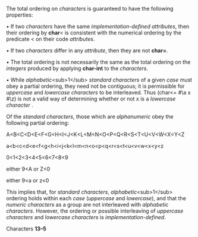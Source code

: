  

The total ordering on *characters* is guaranteed to have the following properties: 

*•* If two *characters* have the same *implementation-defined attributes*, then their ordering by **char**\< is consistent with the numerical ordering by the predicate \< on their code *attributes*. 

*•* If two *characters* differ in any *attribute*, then they are not **char=**. 

*•* The total ordering is not necessarily the same as the total ordering on the *integers* produced by applying **char-int** to the *characters*. 

*•* While *alphabetic*\<sub\>1\</sub\> *standard characters* of a given *case* must obey a partial ordering, they need not be contiguous; it is permissible for *uppercase* and *lowercase characters* to be interleaved. Thus (char\<= #\a x #\z) is not a valid way of determining whether or not x is a *lowercase character* . 

Of the *standard characters*, those which are *alphanumeric* obey the following partial ordering: 

A\<B\<C\<D\<E\<F\<G\<H\<I\<J\<K\<L\<M\<N\<O\<P\<Q\<R\<S\<T\<U\<V\<W\<X\<Y\<Z 

a\<b\<c\<d\<e\<f\<g\<h\<i\<j\<k\<l\<m\<n\<o\<p\<q\<r\<s\<t\<u\<v\<w\<x\<y\<z 

0\<1\<2\<3\<4\<5\<6\<7\<8\<9 

either 9\<A or Z\<0 

either 9\<a or z\<0 

This implies that, for *standard characters*, *alphabetic*\<sub\>1\</sub\> ordering holds within each *case* (*uppercase* and *lowercase*), and that the *numeric characters* as a group are not interleaved with *alphabetic characters*. However, the ordering or possible interleaving of *uppercase characters* and *lowercase characters* is *implementation-defined*. 

Characters **13–5**

 

 

